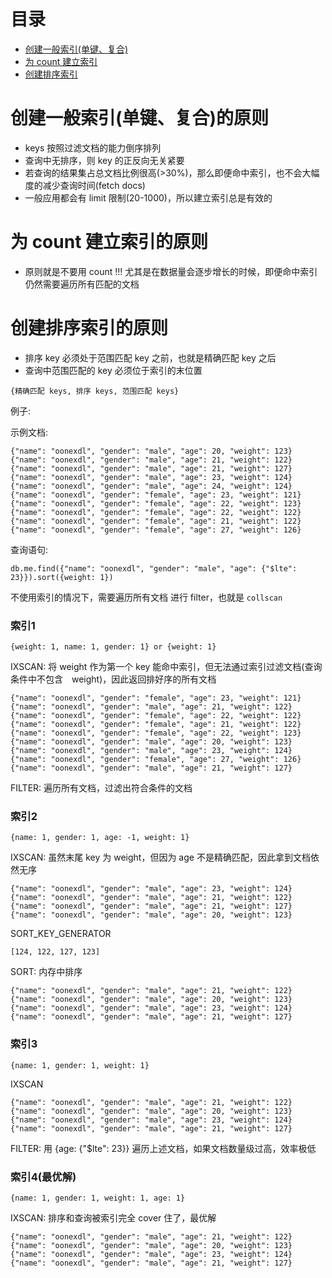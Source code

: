 目录
=================

+ [创建一般索引(单键、复合)](#创建一般索引(单键、复合)的原则)
+ [为 count 建立索引](#为-count-建立索引的原则)
+ [创建排序索引](#创建排序索引的原则)

# 创建一般索引(单键、复合)的原则

+ keys 按照过滤文档的能力倒序排列
+ 查询中无排序，则 key 的正反向无关紧要
+ 若查询的结果集占总文档比例很高(>30%)，那么即便命中索引，也不会大幅度的减少查询时间(fetch docs)
+ 一般应用都会有 limit 限制(20-1000)，所以建立索引总是有效的

# 为 count 建立索引的原则

+ 原则就是不要用 count !!! 尤其是在数据量会逐步增长的时候，即便命中索引仍然需要遍历所有匹配的文档

# 创建排序索引的原则

- 排序 key 必须处于范围匹配 key 之前，也就是精确匹配 key 之后
- 查询中范围匹配的 key 必须位于索引的末位置

```
{精确匹配 keys, 排序 keys, 范围匹配 keys}
```

例子:

示例文档:
```
{"name": "oonexdl", "gender": "male", "age": 20, "weight": 123}
{"name": "oonexdl", "gender": "male", "age": 21, "weight": 122}
{"name": "oonexdl", "gender": "male", "age": 21, "weight": 127}
{"name": "oonexdl", "gender": "male", "age": 23, "weight": 124}
{"name": "oonexdl", "gender": "male", "age": 24, "weight": 124}
{"name": "oonexdl", "gender": "female", "age": 23, "weight": 121}
{"name": "oonexdl", "gender": "female", "age": 22, "weight": 123}
{"name": "oonexdl", "gender": "female", "age": 22, "weight": 122}
{"name": "oonexdl", "gender": "female", "age": 21, "weight": 122}
{"name": "oonexdl", "gender": "female", "age": 27, "weight": 126}
```

查询语句:
```
db.me.find({"name": "oonexdl", "gender": "male", "age": {"$lte": 23}}).sort({weight: 1})
```

不使用索引的情况下，需要遍历所有文档 进行 filter，也就是 `collscan`

### 索引1

```
{weight: 1, name: 1, gender: 1} or {weight: 1}
```
IXSCAN: 将 weight 作为第一个 key 能命中索引，但无法通过索引过滤文档(查询条件中不包含　weight)，因此返回排好序的所有文档

```
{"name": "oonexdl", "gender": "female", "age": 23, "weight": 121}
{"name": "oonexdl", "gender": "male", "age": 21, "weight": 122}
{"name": "oonexdl", "gender": "female", "age": 22, "weight": 122}
{"name": "oonexdl", "gender": "female", "age": 21, "weight": 122}
{"name": "oonexdl", "gender": "female", "age": 22, "weight": 123}
{"name": "oonexdl", "gender": "male", "age": 20, "weight": 123}
{"name": "oonexdl", "gender": "male", "age": 23, "weight": 124}
{"name": "oonexdl", "gender": "female", "age": 27, "weight": 126}
{"name": "oonexdl", "gender": "male", "age": 21, "weight": 127}
```

FILTER: 遍历所有文档，过滤出符合条件的文档

### 索引2

```
{name: 1, gender: 1, age: -1, weight: 1}
```

IXSCAN: 虽然末尾 key 为 weight，但因为 age 不是精确匹配，因此拿到文档依然无序

```
{"name": "oonexdl", "gender": "male", "age": 23, "weight": 124}
{"name": "oonexdl", "gender": "male", "age": 21, "weight": 122}
{"name": "oonexdl", "gender": "male", "age": 21, "weight": 127}
{"name": "oonexdl", "gender": "male", "age": 20, "weight": 123}
```

SORT_KEY_GENERATOR

```
[124, 122, 127, 123]
```

SORT: 内存中排序

```
{"name": "oonexdl", "gender": "male", "age": 21, "weight": 122}
{"name": "oonexdl", "gender": "male", "age": 20, "weight": 123}
{"name": "oonexdl", "gender": "male", "age": 23, "weight": 124}
{"name": "oonexdl", "gender": "male", "age": 21, "weight": 127}
```

### 索引3

```
{name: 1, gender: 1, weight: 1}
```

IXSCAN

```
{"name": "oonexdl", "gender": "male", "age": 21, "weight": 122}
{"name": "oonexdl", "gender": "male", "age": 20, "weight": 123}
{"name": "oonexdl", "gender": "male", "age": 23, "weight": 124}
{"name": "oonexdl", "gender": "male", "age": 21, "weight": 127}
```

FILTER: 用 {age: {"$lte": 23}} 遍历上述文档，如果文档数量级过高，效率极低

### 索引4(最优解)

```
{name: 1, gender: 1, weight: 1, age: 1}
```

IXSCAN: 排序和查询被索引完全 cover 住了，最优解

```
{"name": "oonexdl", "gender": "male", "age": 21, "weight": 122}
{"name": "oonexdl", "gender": "male", "age": 20, "weight": 123}
{"name": "oonexdl", "gender": "male", "age": 23, "weight": 124}
{"name": "oonexdl", "gender": "male", "age": 21, "weight": 127}
```
